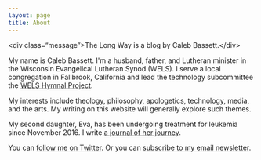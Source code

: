 ```yaml
---
layout: page
title: About
---
```


\<div class=“message”\>The Long Way is a blog by Caleb Bassett.\</div\>


My name is Caleb Bassett. I'm a husband, father, and Lutheran minister in the Wisconsin Evangelical Lutheran Synod (WELS). I serve a local congregation in Fallbrook, California and lead the technology subcommittee the [WELS Hymnal Project][1].

My interests include theology, philosophy, apologetics, technology, media, and the arts. My writing on this website will generally explore such themes.

My second daughter, Eva, has been undergoing treatment for leukemia since November 2016. I write [a journal of her journey][2].

You can [follow me on Twitter][3]. Or you can [subscribe to my email newsletter][4].

[1]:	welshymnal.com
[2]:	http://crbassett.wordpress.com
[3]:	http://twitter.com/crbassett
[4]:	https://tinyletter.com/crbassett